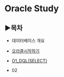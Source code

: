 # Oracle Study

## ▶목차

+ 데이터베이스 개요

+ [오라클시작하기](https://github.com/senspond20/Oracle/tree/master/1_오라클시작하기)

+ [O1_DQL(SELECT)](https://github.com/senspond20/Oracle/tree/master/O1_DML(SELECT))

+ 02
